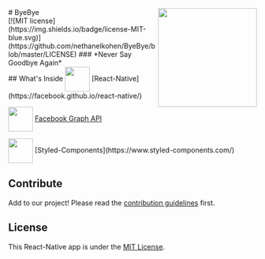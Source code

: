 <img src="https://media.giphy.com/media/3ohhweICxyvVLfq2sM/giphy.gif" width="200" height="200" align="right">
# ByeBye <br> [![MIT license](https://img.shields.io/badge/license-MIT-blue.svg)](https://github.com/nethanelkohen/ByeBye/blob/master/LICENSE)
### *Never Say Goodbye Again*
<br>
## What's Inside
<img src="http://angular.github.io/react-native-renderer/assets/react.png" align= "center" width="50" height="50" /> [React-Native](https://facebook.github.io/react-native/)

<img src="https://images.sftcdn.net/images/t_optimized,f_auto/p/8a6eafba-96d2-11e6-b334-00163ec9f5fa/77332936/facebook-logo.png" align= "center" width="50" height="50" /> [Facebook Graph API](https://developers.facebook.com/docs/graph-api/)

<img src="https://www.styled-components.com/static/atom.png" align= "center" width="50" height="50" />
 [Styled-Components](https://www.styled-components.com/)
<br>


## Contribute
Add to our project! Please read the [contribution guidelines](CONTRIBUTING.md) first.

## License
This React-Native app is under the [MIT License](https://github.com/nethanelkohen/ByeBye/blob/master/LICENSE).
